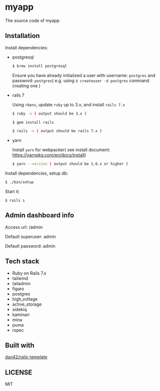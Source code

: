 # myapp
The source code of myapp

## Installation

Install dependencies:

* postgresql

    ```bash
    $ brew install postgresql
    ```

    Ensure you have already initialized a user with username: `postgres` and password: `postgres`( e.g. using `$ createuser -d postgres` command creating one )

* rails 7

    Using `rbenv`, update `ruby` up to 3.x, and install `rails 7.x`

    ```bash
    $ ruby -v ( output should be 3.x )

    $ gem install rails

    $ rails -v ( output should be rails 7.x )
    ```

* yarn

    Install `yarn` for webpacker( see install document: https://yarnpkg.com/en/docs/install)

    ```bash
    $ yarn --version ( output should be 1.6.x or higher )
    ```

Install dependencies, setup db:
```bash
$ ./bin/setup
```

Start it:
```
$ rails s
```


## Admin dashboard info

Access url: /admin

Default superuser: admin

Default password: admin

## Tech stack

* Ruby on Rails 7.x
* tailwind
* tailadmin
* figaro
* postgres
* high_voltage
* active_storage
* sidekiq
* kaminari
* mina
* puma
* rspec

## Built with

[dao42/rails-template](https://github.com/dao42/rails-template)

## LICENSE

MIT
